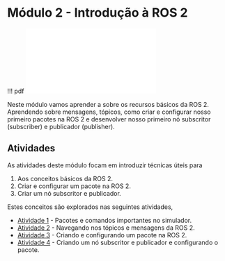 # Módulo 2 - Introdução à ROS 2

!!! pdf
    ![](slides.pdf)


Neste módulo vamos aprender a sobre os recursos básicos da ROS 2. Aprendendo sobre mensagens, tópicos, como criar e configurar nosso primeiro pacotes na ROS 2 e desenvolver nosso primeiro nó subscritor (subscriber) e publicador (publisher).

## Atividades
As atividades deste módulo focam em introduzir técnicas úteis para 

1. Aos conceitos básicos da ROS 2.
2. Criar e configurar um pacote na ROS 2.
3. Criar um nó subscritor e publicador.

Estes conceitos são explorados nas seguintes atividades,

- [Atividade 1](atividades/1-package.md) - Pacotes e comandos importantes no simulador.
- [Atividade 2](atividades/2-topicos.md) - Navegando nos tópicos e mensagens da ROS 2.
- [Atividade 3](atividades/3-creating-package.md) - Criando e configurando um pacote na ROS 2.
- [Atividade 4](atividades/4-criando-nos.md) - Criando um nó subscritor e publicador e configurando o pacote.

<!-- ## Para entregar

!!! exercise
    Clique no link abaixo para ser direcionado para o Github Classroom da APS 1.

    As APSs são em dupla dentro da mesma turma, no link acima você deve escolher seu parceiro e criar um grupo.

    Uma das entregas da APS 2 é um vídeo, siga o [guia de configuração da APS](../../aps/screen_record.md) para saber como fazer a gravação do vídeo no Ubuntu. Depois, de upload do vídeo no Youtube e coloque o link no arquivo `README.md` do seu repositório.

    [APS 2 - Github Classroom](https://classroom.github.com/a/NBBBoAiG)

    A data final de entrega é **{{ data_APS2 }}**. -->
